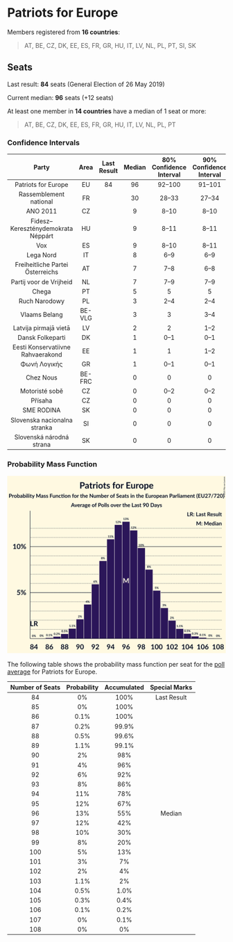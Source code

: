 # Patriots for Europe

Members registered from **16 countries**:

> AT, BE, CZ, DK, EE, ES, FR, GR, HU, IT, LV, NL, PL, PT, SI, SK

## Seats

Last result: **84** seats (General Election of 26 May 2019)

Current median: **96** seats (+12 seats)

At least one member in **14 countries** have a median of 1 seat or more:

> AT, BE, CZ, DK, EE, ES, FR, GR, HU, IT, LV, NL, PL, PT

### Confidence Intervals

| Party | Area | Last Result | Median | 80% Confidence Interval | 90% Confidence Interval | 95% Confidence Interval | 99% Confidence Interval |
|:-----:|:----:|:-----------:|:------:|:-----------------------:|:-----------------------:|:-----------------------:|:-----------------------:|
| Patriots for Europe | EU | 84 | 96 | 92–100 | 91–101 | 90–102 | 88–104 |
| Rassemblement national | FR | | 30 | 28–33 | 27–34 | 26–34 | 24–36 |
| ANO 2011 | CZ | | 9 | 8–10 | 8–10 | 8–10 | 8–11 |
| Fidesz–Kereszténydemokrata Néppárt | HU | | 9 | 8–11 | 8–11 | 8–11 | 8–12 |
| Vox | ES | | 9 | 8–10 | 8–11 | 8–11 | 7–12 |
| Lega Nord | IT | | 8 | 6–9 | 6–9 | 6–9 | 5–10 |
| Freiheitliche Partei Österreichs | AT | | 7 | 7–8 | 6–8 | 6–8 | 6–9 |
| Partij voor de Vrijheid | NL | | 7 | 7–9 | 7–9 | 7–9 | 6–9 |
| Chega | PT | | 5 | 5 | 5 | 5 | 5 |
| Ruch Narodowy | PL | | 3 | 2–4 | 2–4 | 2–4 | 2–4 |
| Vlaams Belang | BE-VLG | | 3 | 3 | 3–4 | 3–4 | 3–4 |
| Latvija pirmajā vietā | LV | | 2 | 2 | 1–2 | 1–2 | 1–2 |
| Dansk Folkeparti | DK | | 1 | 0–1 | 0–1 | 0–1 | 0–1 |
| Eesti Konservatiivne Rahvaerakond | EE | | 1 | 1 | 1–2 | 1–2 | 1–2 |
| Φωνή Λογικής | GR | | 1 | 0–1 | 0–1 | 0–1 | 0–1 |
| Chez Nous | BE-FRC | | 0 | 0 | 0 | 0 | 0 |
| Motoristé sobě | CZ | | 0 | 0–2 | 0–2 | 0–2 | 0–2 |
| Přísaha | CZ | | 0 | 0 | 0 | 0 | 0 |
| SME RODINA | SK | | 0 | 0 | 0 | 0 | 0–1 |
| Slovenska nacionalna stranka | SI | | 0 | 0 | 0 | 0 | 0 |
| Slovenská národná strana | SK | | 0 | 0 | 0 | 0–1 | 0–1 |

### Probability Mass Function

![Graph with seats probability mass function not yet produced](average-2025-06-30-seats-pmf-patriotsforeurope.png "Seats Probability Mass Function")

The following table shows the probability mass function per seat for the [poll average](average-2025-06-30.html) for Patriots for Europe.

| Number of Seats | Probability | Accumulated | Special Marks |
|:---------------:|:-----------:|:-----------:|:-------------:|
| 84 | 0% | 100% | Last Result |
| 85 | 0% | 100% |  |
| 86 | 0.1% | 100% |  |
| 87 | 0.2% | 99.9% |  |
| 88 | 0.5% | 99.6% |  |
| 89 | 1.1% | 99.1% |  |
| 90 | 2% | 98% |  |
| 91 | 4% | 96% |  |
| 92 | 6% | 92% |  |
| 93 | 8% | 86% |  |
| 94 | 11% | 78% |  |
| 95 | 12% | 67% |  |
| 96 | 13% | 55% | Median |
| 97 | 12% | 42% |  |
| 98 | 10% | 30% |  |
| 99 | 8% | 20% |  |
| 100 | 5% | 13% |  |
| 101 | 3% | 7% |  |
| 102 | 2% | 4% |  |
| 103 | 1.1% | 2% |  |
| 104 | 0.5% | 1.0% |  |
| 105 | 0.3% | 0.4% |  |
| 106 | 0.1% | 0.2% |  |
| 107 | 0% | 0.1% |  |
| 108 | 0% | 0% |  |


